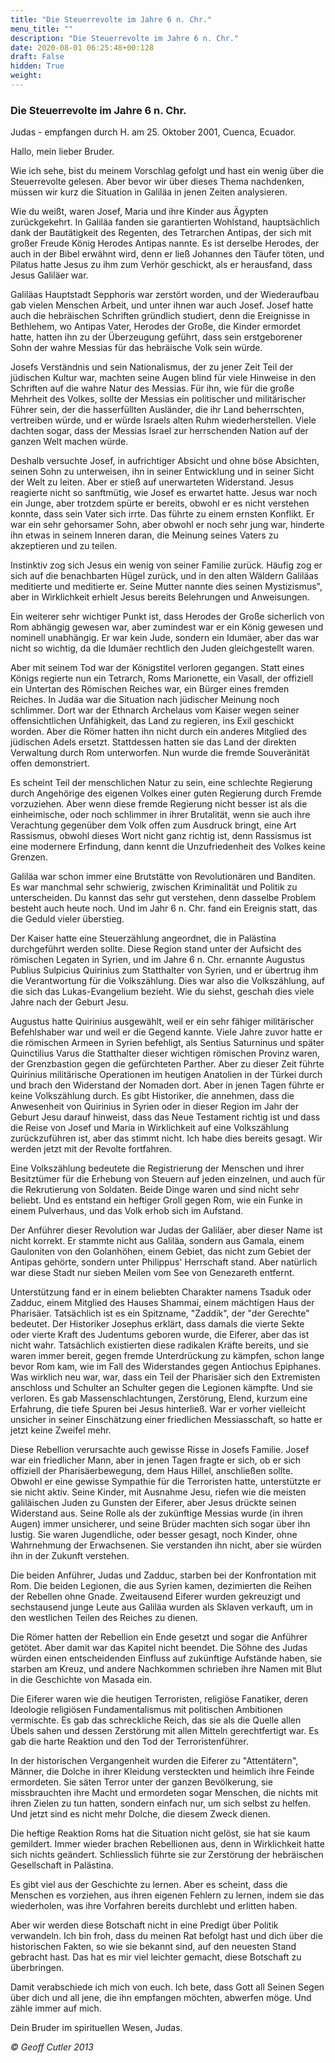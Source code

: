 ```yaml
---
title: "Die Steuerrevolte im Jahre 6 n. Chr."
menu_title: ""
description: "Die Steuerrevolte im Jahre 6 n. Chr."
date: 2020-08-01 06:25:48+00:128
draft: False
hidden: True
weight:
---
```

### Die Steuerrevolte im Jahre 6 n. Chr.

Judas - empfangen durch H. am 25. Oktober 2001, Cuenca, Ecuador.

Hallo, mein lieber Bruder.

Wie ich sehe, bist du meinem Vorschlag gefolgt und hast ein wenig über die Steuerrevolte gelesen. Aber bevor wir über dieses Thema nachdenken, müssen wir kurz die Situation in Galiläa in jenen Zeiten analysieren.

Wie du weißt, waren Josef, Maria und ihre Kinder aus Ägypten zurückgekehrt. In Galiläa fanden sie garantierten Wohlstand, hauptsächlich dank der Bautätigkeit des Regenten, des Tetrarchen Antipas, der sich mit großer Freude König Herodes Antipas nannte. Es ist derselbe Herodes, der auch in der Bibel erwähnt wird, denn er ließ Johannes den Täufer töten, und Pilatus hatte Jesus zu ihm zum Verhör geschickt, als er herausfand, dass Jesus Galiläer war.

Galiläas Hauptstadt Sepphoris war zerstört worden, und der Wiederaufbau gab vielen Menschen Arbeit, und unter ihnen war auch Josef. Josef hatte auch die hebräischen Schriften gründlich studiert, denn die Ereignisse in Bethlehem, wo Antipas Vater, Herodes der Große, die Kinder ermordet hatte, hatten ihn zu der Überzeugung geführt, dass sein erstgeborener Sohn der wahre Messias für das hebräische Volk sein würde.

Josefs Verständnis und sein Nationalismus, der zu jener Zeit Teil der jüdischen Kultur war, machten seine Augen blind für viele Hinweise in den Schriften auf die wahre Natur des Messias. Für ihn, wie für die große Mehrheit des Volkes, sollte der Messias ein politischer und militärischer Führer sein, der die hasserfüllten Ausländer, die ihr Land beherrschten, vertreiben würde, und er würde Israels alten Ruhm wiederherstellen. Viele dachten sogar, dass der Messias Israel zur herrschenden Nation auf der ganzen Welt machen würde.

Deshalb versuchte Josef, in aufrichtiger Absicht und ohne böse Absichten, seinen Sohn zu unterweisen, ihn in seiner Entwicklung und in seiner Sicht der Welt zu leiten. Aber er stieß auf unerwarteten Widerstand. Jesus reagierte nicht so sanftmütig, wie Josef es erwartet hatte. Jesus war noch ein Junge, aber trotzdem spürte er bereits, obwohl er es nicht verstehen konnte, dass sein Vater sich irrte. Das führte zu einem ernsten Konflikt. Er war ein sehr gehorsamer Sohn, aber obwohl er noch sehr jung war, hinderte ihn etwas in seinem Inneren daran, die Meinung seines Vaters zu akzeptieren und zu teilen.

Instinktiv zog sich Jesus ein wenig von seiner Familie zurück. Häufig zog er sich auf die benachbarten Hügel zurück, und in den alten Wäldern Galiläas meditierte und meditierte er. Seine Mutter nannte dies seinen Mystizismus", aber in Wirklichkeit erhielt Jesus bereits Belehrungen und Anweisungen.

Ein weiterer sehr wichtiger Punkt ist, dass Herodes der Große sicherlich von Rom abhängig gewesen war, aber zumindest war er ein König gewesen und nominell unabhängig. Er war kein Jude, sondern ein Idumäer, aber das war nicht so wichtig, da die Idumäer rechtlich den Juden gleichgestellt waren.

Aber mit seinem Tod war der Königstitel verloren gegangen. Statt eines Königs regierte nun ein Tetrarch, Roms Marionette, ein Vasall, der offiziell ein Untertan des Römischen Reiches war, ein Bürger eines fremden Reiches. In Judäa war die Situation nach jüdischer Meinung noch schlimmer. Dort war der Ethnarch Archelaus vom Kaiser wegen seiner offensichtlichen Unfähigkeit, das Land zu regieren, ins Exil geschickt worden. Aber die Römer hatten ihn nicht durch ein anderes Mitglied des jüdischen Adels ersetzt. Stattdessen hatten sie das Land der direkten Verwaltung durch Rom unterworfen. Nun wurde die fremde Souveränität offen demonstriert.

Es scheint Teil der menschlichen Natur zu sein, eine schlechte Regierung durch Angehörige des eigenen Volkes einer guten Regierung durch Fremde vorzuziehen. Aber wenn diese fremde Regierung nicht besser ist als die einheimische, oder noch schlimmer in ihrer Brutalität, wenn sie auch ihre Verachtung gegenüber dem Volk offen zum Ausdruck bringt, eine Art Rassismus, obwohl dieses Wort nicht ganz richtig ist, denn Rassismus ist eine modernere Erfindung, dann kennt die Unzufriedenheit des Volkes keine Grenzen.

Galiläa war schon immer eine Brutstätte von Revolutionären und Banditen. Es war manchmal sehr schwierig, zwischen Kriminalität und Politik zu unterscheiden. Du kannst das sehr gut verstehen, denn dasselbe Problem besteht auch heute noch. Und im Jahr 6 n. Chr. fand ein Ereignis statt, das die Geduld vieler überstieg.

Der Kaiser hatte eine Steuerzählung angeordnet, die in Palästina durchgeführt werden sollte. Diese Region stand unter der Aufsicht des römischen Legaten in Syrien, und im Jahre 6 n. Chr. ernannte Augustus Publius Sulpicius Quirinius zum Statthalter von Syrien, und er übertrug ihm die Verantwortung für die Volkszählung. Dies war also die Volkszählung, auf die sich das Lukas-Evangelium bezieht. Wie du siehst, geschah dies viele Jahre nach der Geburt Jesu.

Augustus hatte Quirinius ausgewählt, weil er ein sehr fähiger militärischer Befehlshaber war und weil er die Gegend kannte. Viele Jahre zuvor hatte er die römischen Armeen in Syrien befehligt, als Sentius Saturninus und später Quinctilius Varus die Statthalter dieser wichtigen römischen Provinz waren, der Grenzbastion gegen die gefürchteten Parther. Aber zu dieser Zeit führte Quirinius militärische Operationen im heutigen Anatolien in der Türkei durch und brach den Widerstand der Nomaden dort. Aber in jenen Tagen führte er keine Volkszählung durch. Es gibt Historiker, die annehmen, dass die Anwesenheit von Quirinius in Syrien oder in dieser Region im Jahr der Geburt Jesu darauf hinweist, dass das Neue Testament richtig ist und dass die Reise von Josef und Maria in Wirklichkeit auf eine Volkszählung zurückzuführen ist, aber das stimmt nicht. Ich habe dies bereits gesagt. Wir werden jetzt mit der Revolte fortfahren.

Eine Volkszählung bedeutete die Registrierung der Menschen und ihrer Besitztümer für die Erhebung von Steuern auf jeden einzelnen, und auch für die Rekrutierung von Soldaten. Beide Dinge waren und sind nicht sehr beliebt. Und es entstand ein heftiger Groll gegen Rom, wie ein Funke in einem Pulverhaus, und das Volk erhob sich im Aufstand.

Der Anführer dieser Revolution war Judas der Galiläer, aber dieser Name ist nicht korrekt. Er stammte nicht aus Galiläa, sondern aus Gamala, einem Gauloniten von den Golanhöhen, einem Gebiet, das nicht zum Gebiet der Antipas gehörte, sondern unter Philippus' Herrschaft stand. Aber natürlich war diese Stadt nur sieben Meilen vom See von Genezareth entfernt.

Unterstützung fand er in einem beliebten Charakter namens Tsaduk oder Zadduc, einem Mitglied des Hauses Shammai, einem mächtigen Haus der Pharisäer. Tatsächlich ist es ein Spitzname, "Zaddik", der "der Gerechte" bedeutet. Der Historiker Josephus erklärt, dass damals die vierte Sekte oder vierte Kraft des Judentums geboren wurde, die Eiferer, aber das ist nicht wahr. Tatsächlich existierten diese radikalen Kräfte bereits, und sie waren immer bereit, gegen fremde Unterdrückung zu kämpfen, schon lange bevor Rom kam, wie im Fall des Widerstandes gegen Antiochus Epiphanes. Was wirklich neu war, war, dass ein Teil der Pharisäer sich den Extremisten anschloss und Schulter an Schulter gegen die Legionen kämpfte. Und sie verloren. Es gab Massenschlachtungen, Zerstörung, Elend, kurzum eine Erfahrung, die tiefe Spuren bei Jesus hinterließ. War er vorher vielleicht unsicher in seiner Einschätzung einer friedlichen Messiasschaft, so hatte er jetzt keine Zweifel mehr.

Diese Rebellion verursachte auch gewisse Risse in Josefs Familie. Josef war ein friedlicher Mann, aber in jenen Tagen fragte er sich, ob er sich offiziell der Pharisäerbewegung, dem Haus Hillel, anschließen sollte. Obwohl er eine gewisse Sympathie für die Terroristen hatte, unterstützte er sie nicht aktiv. Seine Kinder, mit Ausnahme Jesu, riefen wie die meisten galiläischen Juden zu Gunsten der Eiferer, aber Jesus drückte seinen Widerstand aus. Seine Rolle als der zukünftige Messias wurde (in ihren Augen) immer unsicherer, und seine Brüder machten sich sogar über ihn lustig. Sie waren Jugendliche, oder besser gesagt, noch Kinder, ohne Wahrnehmung der Erwachsenen. Sie verstanden ihn nicht, aber sie würden ihn in der Zukunft verstehen.

Die beiden Anführer, Judas und Zadduc, starben bei der Konfrontation mit Rom. Die beiden Legionen, die aus Syrien kamen, dezimierten die Reihen der Rebellen ohne Gnade. Zweitausend Eiferer wurden gekreuzigt und sechstausend junge Leute aus Galiläa wurden als Sklaven verkauft, um in den westlichen Teilen des Reiches zu dienen.

Die Römer hatten der Rebellion ein Ende gesetzt und sogar die Anführer getötet. Aber damit war das Kapitel nicht beendet. Die Söhne des Judas würden einen entscheidenden Einfluss auf zukünftige Aufstände haben, sie starben am Kreuz, und andere Nachkommen schrieben ihre Namen mit Blut in die Geschichte von Masada ein.

Die Eiferer waren wie die heutigen Terroristen, religiöse Fanatiker, deren Ideologie religiösen Fundamentalismus mit politischen Ambitionen vermischte. Es gab das schreckliche Reich, das sie als die Quelle allen Übels sahen und dessen Zerstörung mit allen Mitteln gerechtfertigt war. Es gab die harte Reaktion und den Tod der Terroristenführer.

In der historischen Vergangenheit wurden die Eiferer zu "Attentätern", Männer, die Dolche in ihrer Kleidung versteckten und heimlich ihre Feinde ermordeten. Sie säten Terror unter der ganzen Bevölkerung, sie missbrauchten ihre Macht und ermordeten sogar Menschen, die nichts mit ihren Zielen zu tun hatten, sondern einfach nur, um sich selbst zu helfen. Und jetzt sind es nicht mehr Dolche, die diesem Zweck dienen.

Die heftige Reaktion Roms hat die Situation nicht gelöst, sie hat sie kaum gemildert. Immer wieder brachen Rebellionen aus, denn in Wirklichkeit hatte sich nichts geändert. Schliesslich führte sie zur Zerstörung der hebräischen Gesellschaft in Palästina.

Es gibt viel aus der Geschichte zu lernen. Aber es scheint, dass die Menschen es vorziehen, aus ihren eigenen Fehlern zu lernen, indem sie das wiederholen, was ihre Vorfahren bereits durchlebt und erlitten haben.

Aber wir werden diese Botschaft nicht in eine Predigt über Politik verwandeln. Ich bin froh, dass du meinen Rat befolgt hast und dich über die historischen Fakten, so wie sie bekannt sind, auf den neuesten Stand gebracht hast. Das hat es mir viel leichter gemacht, diese Botschaft zu überbringen.

Damit verabschiede ich mich von euch. Ich bete, dass Gott all Seinen Segen über dich und all jene, die ihn empfangen möchten, abwerfen möge. Und zähle immer auf mich.

Dein Bruder im spirituellen Wesen, Judas.

*© Geoff Cutler 2013*
